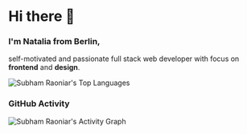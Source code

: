# Hi there 👋

### I'm Natalia from Berlin,        
self-motivated and passionate full stack web developer with focus on **frontend** and **design**.


<!-- I really enjoy learning languages and frameworks like JavaScript and React. -->
<!-- I enjoy building web apps, wireframing and design in general.  -->

<!-- I really enjoy learning languages and frameworks like JavaScript, React and Python.
I also enjoy wireframing, ui, ux and design in general.  -->

<!-- ## Skills and Experience -->

<!-- <div style="display: flex"> -->

<!-- - 💻 HTML, CSS, JS
- ⚛  React
- 🖍 Figma -->

<img alt="Subham Raoniar's Top Languages" src="https://github-readme-stats.vercel.app/api/top-langs/?username=adelinatalia&langs_count=8&count_private=true&layout=compact&theme=react&hide_border=true&bg_color=0D1117"  />

<!-- <img alt="Subham Raoniar's Top Languages" src="https://github-readme-stats.vercel.app/api/top-langs/?username=adelinatalia&langs_count=8&count_private=true&layout=compact&theme=react&hide_border=true&bg_color=0D1117" style="margin-left: 1rem; justify-content: space-around" /> -->

<!-- </div> -->

<!-- <img title="🔥 Get streak stats for your profile at git.io/streak-stats" alt="Natalia Adelina's streak" src="https://github-readme-streak-stats.herokuapp.com/?user=adelinatalia&theme=black-ice&hide_border=true&stroke=0000&background=060A0CD0"/> -->



<!-- <img alt="Subham Raoniar's Github Stats" src="https://github-readme-stats.vercel.app/api?username=adelinatalia&show_icons=true&count_private=true&theme=react&hide_border=true&bg_color=0D1117" /> -->

<!-- <img alt="Subham Raoniar's Activity Graph" src="https://activity-graph.herokuapp.com/graph?username=adelinatalia&bg_color=0D1117&color=5BCDEC&line=5BCDEC&point=FFFFFF&hide_border=true" /> -->

<!-- - 👋 Hi, I’m @adelinatalia
- 👀 I’m interested in web development
- 🌱 I’m currently learning 
- 💞️ I’m looking to collaborate on ...
- 📫 How to reach me ... -->

<!---
adelinatalia/adelinatalia is a ✨ special ✨ repository because its `README.md` (this file) appears on your GitHub profile.
You can click the Preview link to take a look at your changes.
--->


<!-- ## Languages and Frameworks

<img src="https://raw.githubusercontent.com/devicons/devicon/master/icons/javascript/javascript-original.svg" alt="javascript" width="40" height="40"/> <img src="https://raw.githubusercontent.com/devicons/devicon/master/icons/react/react-original-wordmark.svg" alt="react" width="40" height="40"/> 
<img src="https://raw.githubusercontent.com/devicons/devicon/master/icons/css3/css3-original-wordmark.svg" alt="css3" width="40" height="40"/> <img src="https://raw.githubusercontent.com/devicons/devicon/master/icons/sass/sass-original.svg" alt="sass" width="40" height="40"/> <img src="https://raw.githubusercontent.com/devicons/devicon/master/icons/python/python-original.svg" alt="python" width="40" height="40"/> <img src="https://raw.githubusercontent.com/devicons/devicon/master/icons/vuejs/vuejs-original-wordmark.svg" alt="vuejs" width="40" height="40"/> <img src="https://www.vectorlogo.zone/logos/firebase/firebase-icon.svg" alt="firebase" width="40" height="40"/> <img src="https://www.vectorlogo.zone/logos/heroku/heroku-icon.svg" alt="heroku" width="45" height="37"/> 



## Databases

<img src="https://raw.githubusercontent.com/devicons/devicon/master/icons/mongodb/mongodb-original-wordmark.svg" alt="mongodb" width="80" height="50"/> <img src="https://raw.githubusercontent.com/devicons/devicon/master/icons/postgresql/postgresql-original-wordmark.svg" alt="postgresql" width="80" height="50"/> <img src="https://raw.githubusercontent.com/devicons/devicon/master/icons/mysql/mysql-original-wordmark.svg" alt="mysql" width="80" height="70"/> 


## Tools

<img src="https://www.vectorlogo.zone/logos/git-scm/git-scm-icon.svg" alt="git" width="50" height="40"/> <img src="https://www.vectorlogo.zone/logos/getpostman/getpostman-icon.svg" alt="postman" width="40" height="40"/> <img src="https://www.vectorlogo.zone/logos/figma/figma-icon.svg" alt="figma" width="50" height="40"/> 

<br> -->


### GitHub Activity

<img alt="Subham Raoniar's Activity Graph" src="https://activity-graph.herokuapp.com/graph?username=adelinatalia&bg_color=0D1117&color=5BCDEC&line=5BCDEC&point=FFFFFF&hide_border=true" />


<!-- ## ❤ Views and Followers

<a href="https://github.com/Meghna-DAS/github-profile-views-counter">
    <img src="https://komarev.com/ghpvc/?username=adelinatalia">
</a>
<a href="https://github.com/adelinatalia?tab=followers"><img src="https://img.shields.io/github/followers/adelinatalia?label=Followers&style=social" alt="GitHub Badge"></a> -->

